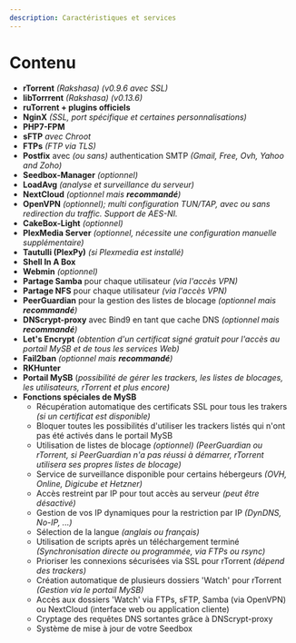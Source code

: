 ```yaml
---
description: Caractéristiques et services
---
```


# Contenu

* **rTorrent** _\(Rakshasa\) \(v0.9.6 avec SSL\)_
* **libTorrrent** _\(Rakshasa\) \(v0.13.6\)_
* **ruTorrent + plugins officiels**
* **NginX** _\(SSL, port spécifique et certaines personnalisations\)_
* **PHP7-FPM**
* **sFTP** _avec Chroot_
* **FTPs** _\(FTP via TLS\)_
* **Postfix** avec _\(ou sans\)_ authentication SMTP _\(Gmail, Free, Ovh, Yahoo and Zoho\)_
* **Seedbox-Manager** _\(optionnel\)_
* **LoadAvg** _\(analyse et surveillance du serveur\)_
* **NextCloud** _\(optionnel mais **recommandé**\)_
* **OpenVPN** _\(optionnel\); multi configuration TUN/TAP, avec ou sans redirection du traffic. Support de AES-NI._
* **CakeBox-Light** _\(optionnel\)_
* **PlexMedia Server** _\(optionnel, nécessite une configuration manuelle supplémentaire\)_
* **Tautulli \(PlexPy\)** _\(si Plexmedia est installé\)_
* **Shell In A Box**
* **Webmin** _\(optionnel\)_
* **Partage Samba** pour chaque utilisateur _\(via l'accès VPN\)_
* **Partage NFS** pour chaque utilisateur _\(via l'accès VPN\)_
* **PeerGuardian** pour la gestion des listes de blocage _\(optionnel mais **recommandé**\)_
* **DNScrypt-proxy** avec Bind9 en tant que cache DNS _\(optionnel mais **recommandé**\)_
* **Let's Encrypt** _\(obtention d'un certificat signé gratuit pour l'accès au portail MySB et de tous les services Web\)_
* **Fail2ban** _\(optionnel mais **recommandé**\)_
* **RKHunter**
* **Portail MySB** \(_possibilité de gérer les trackers, les listes de blocages, les utilisateurs, rTorrent et plus encore\)_
* **Fonctions spéciales de MySB**
  * Récupération automatique des certificats SSL pour tous les trakers _\(si un certificat est disponible\)_
  * Bloquer toutes les possibilités d'utiliser les trackers listés qui n'ont pas été activés dans le portail MySB
  * Utilisation de listes de blocage _\(optionnel\) \(PeerGuardian ou rTorrent, si PeerGuardian n'a pas réussi à démarrer, rTorrent utilisera ses propres listes de blocage\)_
  * Service de surveillance disponible pour certains hébergeurs _\(OVH, Online, Digicube et Hetzner\)_
  * Accès restreint par IP pour tout accès au serveur _\(peut être désactivé\)_
  * Gestion de vos IP dynamiques pour la restriction par IP _\(DynDNS, No-IP, ...\)_
  * Sélection de la langue _\(anglais ou français\)_
  * Utilisation de scripts après un téléchargement terminé _\(Synchronisation directe ou programmée, via FTPs ou rsync\)_
  * Prioriser les connexions sécurisées via SSL pour rTorrent _\(dépend des trackers\)_
  * Création automatique de plusieurs dossiers 'Watch' pour rTorrent _\(Gestion via le portail MySB\)_
  * Accès aux dossiers 'Watch' via FTPs, sFTP, Samba \(via OpenVPN\) ou NextCloud \(interface web ou application cliente\)
  * Cryptage des requêtes DNS sortantes grâce à DNScrypt-proxy
  * Système de mise à jour de votre Seedbox

